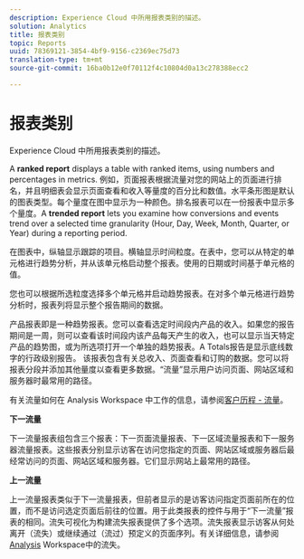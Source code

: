 ```yaml
---
description: Experience Cloud 中所用报表类别的描述。
solution: Analytics
title: 报表类别
topic: Reports
uuid: 78369121-3854-4bf9-9156-c2369ec75d73
translation-type: tm+mt
source-git-commit: 16ba0b12e0f70112f4c10804d0a13c278388ecc2

---
```



# 报表类别

Experience Cloud 中所用报表类别的描述。

A **ranked report** displays a table with ranked items, using numbers and percentages in metrics. 例如，页面报表根据流量对您的网站上的页面进行排名，并且明细表会显示页面查看和收入等量度的百分比和数值。水平条形图是默认的图表类型。每个量度在图中显示为一种颜色。排名报表可以在一份报表中显示多个量度。A **trended report** lets you examine how conversions and events trend over a selected time granularity (Hour, Day, Week, Month, Quarter, or Year) during a reporting period.

在图表中，纵轴显示跟踪的项目。横轴显示时间粒度。在表中，您可以从特定的单元格进行趋势分析，并从该单元格启动整个报表。使用的日期或时间基于单元格的值。

您也可以根据所选粒度选择多个单元格并启动趋势报表。在对多个单元格进行趋势分析时，报表列将显示整个报告期间的数据。

产品报表即是一种趋势报表。您可以查看选定时间段内产品的收入。如果您的报告期间是一周，则可以查看该时间段内该产品每天产生的收入，也可以显示当天特定产品的趋势图，或为所选项打开一个单独的趋势报表。A Totals报告是显示底线数字的行政级别报告。 该报表包含有关总收入、页面查看和订购的数据。您可以将报表分段并添加其他量度以查看更多数据。“流量”显示用户访问页面、网站区域和服务器时最常用的路径。

有关流量如何在 Analysis Workspace 中工作的信息，请参阅[客户历程 - 流量](https://marketing.adobe.com/resources/help/en_US/analytics/analysis-workspace/flow.html)。

**下一流量**

下一流量报表组包含三个报表：下一页面流量报表、下一区域流量报表和下一服务器流量报表。这些报表分别显示访客在访问您指定的页面、网站区域或服务器后最经常访问的页面、网站区域和服务器。它们显示网站上最常用的路径。

**上一流量**

上一流量报表类似于下一流量报表，但前者显示的是访客访问指定页面前所在的位置，而不是访问选定页面后前往的位置。用于此类报表的控件与用于“下一流量”报表的相同。流失可视化为构建流失报表提供了多个选项。流失报表显示访客从何处离开（流失）或继续通过（流过）预定义的页面序列。有关详细信息，请参阅 [Analysis](https://marketing.adobe.com/resources/help/en_US/analytics/analysis-workspace/fallout_flow.html) Workspace中的流失。
